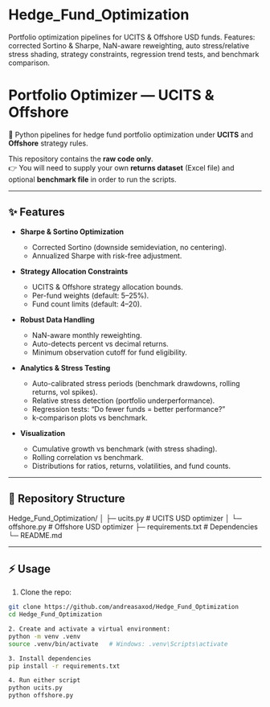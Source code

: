 # Hedge_Fund_Optimization
Portfolio optimization pipelines for UCITS &amp; Offshore USD funds. Features: corrected Sortino &amp; Sharpe, NaN-aware reweighting, auto stress/relative stress shading, strategy constraints, regression trend tests, and benchmark comparison.

# Portfolio Optimizer — UCITS & Offshore

🚀 Python pipelines for hedge fund portfolio optimization under **UCITS** and **Offshore** strategy rules.  

This repository contains the **raw code only**.  
👉 You will need to supply your own **returns dataset** (Excel file) and optional **benchmark file** in order to run the scripts.  

---

## ✨ Features

- **Sharpe & Sortino Optimization**
  - Corrected Sortino (downside semideviation, no centering).
  - Annualized Sharpe with risk-free adjustment.

- **Strategy Allocation Constraints**
  - UCITS & Offshore strategy allocation bounds.
  - Per-fund weights (default: 5–25%).
  - Fund count limits (default: 4–20).

- **Robust Data Handling**
  - NaN-aware monthly reweighting.
  - Auto-detects percent vs decimal returns.
  - Minimum observation cutoff for fund eligibility.

- **Analytics & Stress Testing**
  - Auto-calibrated stress periods (benchmark drawdowns, rolling returns, vol spikes).
  - Relative stress detection (portfolio underperformance).
  - Regression tests: “Do fewer funds = better performance?”
  - k-comparison plots vs benchmark.

- **Visualization**
  - Cumulative growth vs benchmark (with stress shading).
  - Rolling correlation vs benchmark.
  - Distributions for ratios, returns, volatilities, and fund counts.

---

## 📂 Repository Structure
Hedge_Fund_Optimization/
│ ├─ ucits.py # UCITS USD optimizer
│ └─ offshore.py # Offshore USD optimizer
├─ requirements.txt # Dependencies
└─ README.md


---

## ⚡ Usage
1. Clone the repo:
```bash
git clone https://github.com/andreasaxod/Hedge_Fund_Optimization
cd Hedge_Fund_Optimization

2. Create and activate a virtual environment:
python -m venv .venv
source .venv/bin/activate   # Windows: .venv\Scripts\activate

3. Install dependencies
pip install -r requirements.txt

4. Run either script
python ucits.py
python offshore.py


